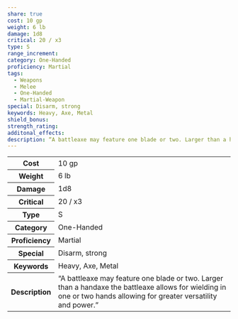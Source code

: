 ```yaml
---
share: true
cost: 10 gp
weight: 6 lb
damage: 1d8
critical: 20 / x3
type: S
range_increment: 
category: One-Handed
proficiency: Martial
tags:
  - Weapons
  - Melee
  - One-Handed
  - Martial-Weapon
special: Disarm, strong
keywords: Heavy, Axe, Metal
shield_bonus: 
strength_rating: 
additonal_effects: 
description: “A battleaxe may feature one blade or two. Larger than a handaxe the battleaxe allows for wielding in one or two hands allowing for greater versatility and power.”
---
```

<p><span dir="ltr" style="overflow-x: auto;"><table><tbody><tr><th dir="ltr">Cost</th><td dir="ltr">10 gp</td></tr><tr><th dir="ltr">Weight</th><td dir="ltr">6 lb</td></tr><tr><th dir="ltr">Damage</th><td dir="ltr">1d8</td></tr><tr><th dir="ltr">Critical</th><td dir="ltr">20 / x3</td></tr><tr><th dir="ltr">Type</th><td dir="ltr">S</td></tr><tr><th dir="ltr">Category</th><td dir="ltr">One-Handed</td></tr><tr><th dir="ltr">Proficiency</th><td dir="ltr">Martial</td></tr><tr><th dir="ltr">Special</th><td dir="ltr">Disarm, strong</td></tr><tr><th dir="ltr">Keywords</th><td dir="ltr">Heavy, Axe, Metal</td></tr><tr><th dir="ltr">Description</th><td dir="ltr">“A battleaxe may feature one blade or two. Larger than a handaxe the battleaxe allows for wielding in one or two hands allowing for greater versatility and power.”</td></tr></tbody></table></span></p>